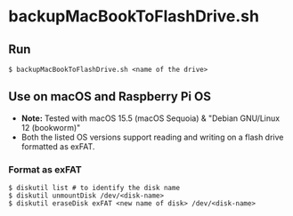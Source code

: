 # backupMacBookToFlashDrive.sh

## Run
```
$ backupMacBookToFlashDrive.sh <name of the drive>
```

## Use on macOS and Raspberry Pi OS
* **Note:** Tested with macOS 15.5 (macOS Sequoia) & "Debian GNU/Linux 12 (bookworm)"
* Both the listed OS versions support reading and writing on a flash drive formatted as exFAT.

### Format as exFAT
```
$ diskutil list # to identify the disk name
$ diskutil unmountDisk /dev/<disk-name>
$ diskutil eraseDisk exFAT <new name of disk> /dev/<disk-name>
```

